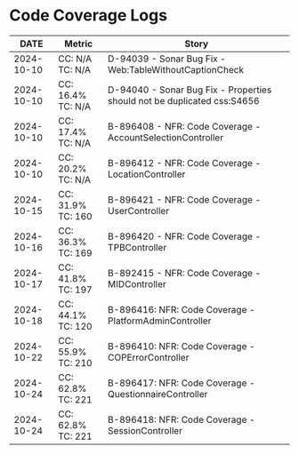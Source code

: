 # Code Coverage Logs

| DATE | Metric | Story |
|---|---|---|
| 2024-10-10 | CC: N/A   TC: N/A | D-94039 - Sonar Bug Fix - Web:TableWithoutCaptionCheck |
| 2024-10-10 | CC: 16.4% TC: N/A | D-94040 - Sonar Bug Fix - Properties should not be duplicated css:S4656 |
| 2024-10-10 | CC: 17.4% TC: N/A | B-896408 - NFR: Code Coverage - AccountSelectionController |
| 2024-10-10 | CC: 20.2% TC: N/A | B-896412 - NFR: Code Coverage - LocationController |
| 2024-10-15 | CC: 31.9% TC: 160 | B-896421 - NFR: Code Coverage - UserController |
| 2024-10-16 | CC: 36.3% TC: 169 | B-896420 - NFR: Code Coverage - TPBController |
| 2024-10-17 | CC: 41.8% TC: 197 | B-892415 - NFR: Code Coverage - MIDController |
| 2024-10-18 | CC: 44.1% TC: 120 | B-896416: NFR: Code Coverage - PlatformAdminController |
| 2024-10-22 | CC: 55.9% TC: 210 | B-896410: NFR: Code Coverage - COPErrorController |
| 2024-10-24 | CC: 62.8% TC: 221 | B-896417: NFR: Code Coverage - QuestionnaireController |
| 2024-10-24 | CC: 62.8% TC: 221 | B-896418: NFR: Code Coverage - SessionController |
